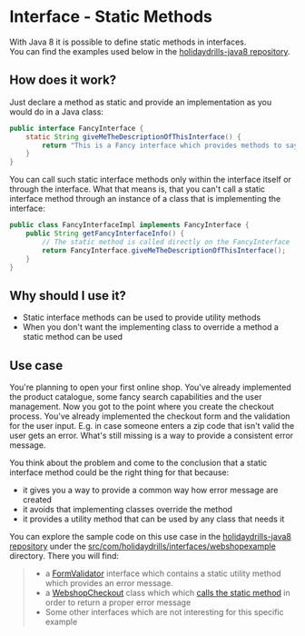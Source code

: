 # Interface - Static Methods

With Java 8 it is possible to define static methods in interfaces.  
You can find the examples used below in the [holidaydrills-java8 repository](https://github.com/dholde/holidaydrills-Java8/tree/master/src/main/java/com/holidaydrills/interfaces/simpleexample).

## How does it work?

Just declare a method as static and provide an implementation as you would do in a Java class:

```java
public interface FancyInterface {
    static String giveMeTheDescriptionOfThisInterface() {
        return "This is a Fancy interface which provides methods to say hello and to say goodbye:)";
    }
}
```

You can call such static interface methods only within the interface itself or through the interface. What that means is, that you can't call a static interface method through an instance of a class that is implementing the interface:

```java
public class FancyInterfaceImpl implements FancyInterface {
    public String getFancyInterfaceInfo() {
        // The static method is called directly on the FancyInterface 
        return FancyInterface.giveMeTheDescriptionOfThisInterface();
    }
}
```

## Why should I use it?

* Static interface methods can be used to provide utility methods
* When you don't want the implementing class to override a method a static method can be used

## Use case

You're planning to open your first online shop. You've already implemented the product catalogue, some fancy search capabilities and the user management. Now you got to the point where you create the checkout process. You've already implemented the checkout form and the validation for the user input. E.g. in case someone enters a zip code that isn't valid the user gets an error. What's still missing is a way to provide a consistent error message.

You think about the problem and come to the conclusion that a static interface method could be the right thing for that because:

* it gives you a way to provide a common way how error message are created 
* it avoids that implementing classes override the method
* it provides a utility method that can be used by any class that needs it

You can explore the sample code on this use case in the [holidaydrills-java8 repository](https://github.com/dholde/holidaydrills-Java8) under the [src/com/holidaydrills/interfaces/webshopexample ](https://github.com/dholde/holidaydrills-Java8/tree/master/src/com/holidaydrills/interfaces/webshopexample)directory. There you will find:

> * a [FormValidator](https://github.com/dholde/holidaydrills-Java8/blob/master/src/com/holidaydrills/interfaces/webshopexample/FormValidator.java) interface which contains a static utility method which provides an error message. 
> * a [WebshopCheckout](https://github.com/dholde/holidaydrills-Java8/blob/master/src/com/holidaydrills/interfaces/webshopexample/WebShopCheckout) class which which [calls the static method](https://github.com/dholde/holidaydrills-Java8/blob/51f3517984e303b1cae0697deb032303a71f1cd5/src/com/holidaydrills/interfaces/webshopexample/WebShopCheckout.java#L42) in order to return a proper error message
> * Some other interfaces which are not interesting for this specific example


